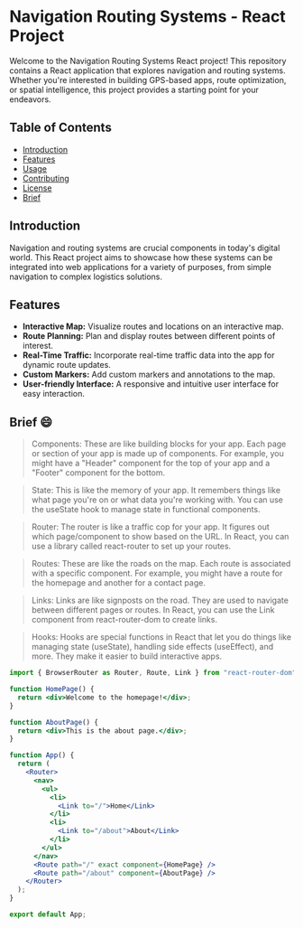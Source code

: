 # Navigation Routing Systems - React Project

Welcome to the Navigation Routing Systems React project! This repository contains a React application that explores navigation and routing systems. Whether you're interested in building GPS-based apps, route optimization, or spatial intelligence, this project provides a starting point for your endeavors.

## Table of Contents

- [Introduction](#introduction)
- [Features](#features)
- [Usage](#usage)
- [Contributing](#contributing)
- [License](#license)
- [Brief](#brief)

## Introduction

Navigation and routing systems are crucial components in today's digital world. This React project aims to showcase how these systems can be integrated into web applications for a variety of purposes, from simple navigation to complex logistics solutions.

## Features

- **Interactive Map:** Visualize routes and locations on an interactive map.
- **Route Planning:** Plan and display routes between different points of interest.
- **Real-Time Traffic:** Incorporate real-time traffic data into the app for dynamic route updates.
- **Custom Markers:** Add custom markers and annotations to the map.
- **User-friendly Interface:** A responsive and intuitive user interface for easy interaction.

## Brief :smile:

> Components: These are like building blocks for your app. Each page or section of your app is made up of components. For example, you might have a "Header" component for the top of your app and a "Footer" component for the bottom.

> State: This is like the memory of your app. It remembers things like what page you're on or what data you're working with. You can use the useState hook to manage state in functional components.

> Router: The router is like a traffic cop for your app. It figures out which page/component to show based on the URL. In React, you can use a library called react-router to set up your routes.

> Routes: These are like the roads on the map. Each route is associated with a specific component. For example, you might have a route for the homepage and another for a contact page.

> Links: Links are like signposts on the road. They are used to navigate between different pages or routes. In React, you can use the Link component from react-router-dom to create links.

> Hooks: Hooks are special functions in React that let you do things like managing state (useState), handling side effects (useEffect), and more. They make it easier to build interactive apps.

```jsx
import { BrowserRouter as Router, Route, Link } from "react-router-dom";

function HomePage() {
  return <div>Welcome to the homepage!</div>;
}

function AboutPage() {
  return <div>This is the about page.</div>;
}

function App() {
  return (
    <Router>
      <nav>
        <ul>
          <li>
            <Link to="/">Home</Link>
          </li>
          <li>
            <Link to="/about">About</Link>
          </li>
        </ul>
      </nav>
      <Route path="/" exact component={HomePage} />
      <Route path="/about" component={AboutPage} />
    </Router>
  );
}

export default App;
```
